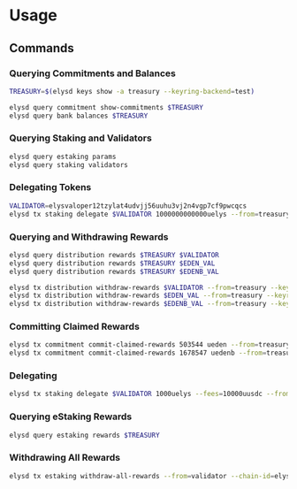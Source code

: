 <!--
order: 2
-->

# Usage

## Commands

### Querying Commitments and Balances

```bash
TREASURY=$(elysd keys show -a treasury --keyring-backend=test)

elysd query commitment show-commitments $TREASURY
elysd query bank balances $TREASURY
```

### Querying Staking and Validators

```bash
elysd query estaking params
elysd query staking validators
```

### Delegating Tokens

```bash
VALIDATOR=elysvaloper12tzylat4udvjj56uuhu3vj2n4vgp7cf9pwcqcs
elysd tx staking delegate $VALIDATOR 1000000000000uelys --from=treasury --keyring-backend=test --chain-id=elystestnet-1 --yes --gas=1000000
```

### Querying and Withdrawing Rewards

```bash
elysd query distribution rewards $TREASURY $VALIDATOR
elysd query distribution rewards $TREASURY $EDEN_VAL
elysd query distribution rewards $TREASURY $EDENB_VAL

elysd tx distribution withdraw-rewards $VALIDATOR --from=treasury --keyring-backend=test --chain-id=elystestnet-1 --yes --gas=1000000
elysd tx distribution withdraw-rewards $EDEN_VAL --from=treasury --keyring-backend=test --chain-id=elystestnet-1 --yes --gas=1000000
elysd tx distribution withdraw-rewards $EDENB_VAL --from=treasury --keyring-backend=test --chain-id=elystestnet-1 --yes --gas=1000000
```

### Committing Claimed Rewards

```bash
elysd tx commitment commit-claimed-rewards 503544 ueden --from=treasury --keyring-backend=test --chain-id=elystestnet-1 --yes --gas=1000000
elysd tx commitment commit-claimed-rewards 1678547 uedenb --from=treasury --keyring-backend=test --chain-id=elystestnet-1 --yes --gas=1000000
```

### Delegating

```bash
elysd tx staking delegate $VALIDATOR 1000uelys --fees=10000uusdc --from=treasury --keyring-backend=test --chain-id=elystestnet-1 --yes --gas=1000000
```

### Querying eStaking Rewards

```bash
elysd query estaking rewards $TREASURY
```

### Withdrawing All Rewards

```bash
elysd tx estaking withdraw-all-rewards --from=validator --chain-id=elystestnet-1
```
